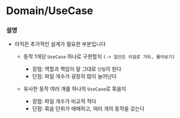 #  Domain/UseCase

### 설명

- 아직은 추가적인 설계가 필요한 부분입니다
    - 동작 1개당 `UseCase` 하나로 구현할지 `(-> 일단은 이걸로 가되, 물어보기)`
        - 장점: 역할과 책임이 말 그대로 `단일`이 된다
        - 단점: 파일 개수가 굉장히 많이 늘어난다
    
    - 유사한 동작 여러 개를 하나의 `UseCase`로 묶을지
        - 장점: 파일 개수가 비교적 적다
        - 단점: 묶음 단위가 애매하고, 여러 개의 동작을 갖는다

